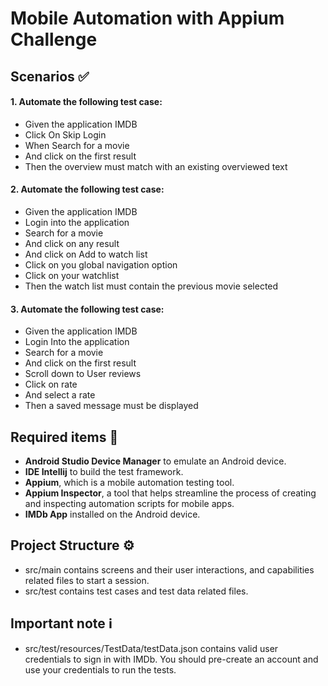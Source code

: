 # Mobile Automation with Appium Challenge

## Scenarios ✅
#### 1. Automate the following test case:
- Given the application IMDB 
- Click On Skip Login 
- When Search for a movie 
- And click on the first result 
- Then the overview must match with an existing overviewed text

#### 2. Automate the following test case:
- Given the application IMDB 
- Login into the application
- Search for a movie
- And click on any result 
- And click on Add to watch list
- Click on you global navigation option
- Click on your watchlist
- Then the watch list must contain the previous movie selected

#### 3. Automate the following test case:
- Given the application IMDB 
- Login Into the application
- Search for a movie
- And click on the first result
- Scroll down to User reviews
- Click on rate
- And select a rate
- Then a saved message must be displayed

## Required items 🧰
- **Android Studio Device Manager** to emulate an Android device.
- **IDE Intellij** to build the test framework.
- **Appium**, which is a mobile automation testing tool.
- **Appium Inspector**, a tool that helps streamline the process of creating and inspecting automation scripts for mobile apps.
- **IMDb App** installed on the Android device.

## Project Structure ⚙️
- src/main contains screens and their user interactions, and capabilities related files to start a session.
- src/test contains test cases and test data related files.

## Important note ℹ️
- src/test/resources/TestData/testData.json contains valid user credentials to sign in with IMDb. You should pre-create an account and use your credentials to run the tests.


